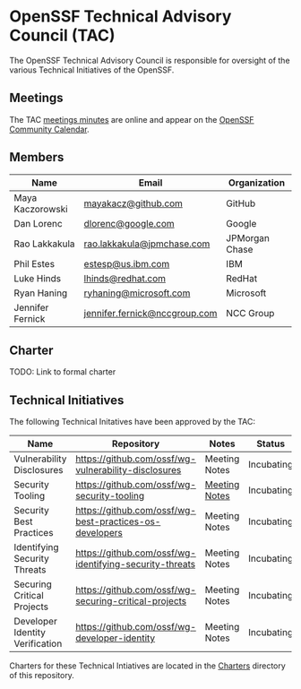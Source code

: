# OpenSSF Technical Advisory Council (TAC)

The OpenSSF Technical Advisory Council is responsible for oversight of the various Technical Initiatives of the OpenSSF.

## Meetings

The TAC [meetings minutes](https://docs.google.com/document/d/18BJlokTeG5e5ARD1VFDl5bIP75OFPCtzf77lfadQ4f0/edit#) are online and appear on the [OpenSSF Community Calendar](https://calendar.google.com/calendar?cid=czYzdm9lZmhwNWk5cGZsdGI1cTY3bmdwZXNAZ3JvdXAuY2FsZW5kYXIuZ29vZ2xlLmNvbQ).

## Members

| Name | Email | Organization |
| --- | --- | --- |
| Maya Kaczorowski | mayakacz@github.com | GitHub |
| Dan Lorenc | dlorenc@google.com | Google |
| Rao Lakkakula | rao.lakkakula@jpmchase.com | JPMorgan Chase |
| Phil Estes | estesp@us.ibm.com | IBM |
| Luke Hinds | lhinds@redhat.com | RedHat |
| Ryan Haning | ryhaning@microsoft.com | Microsoft | 
| Jennifer Fernick | jennifer.fernick@nccgroup.com | NCC Group |


## Charter

TODO: Link to formal charter

## Technical Initiatives

The following Technical Initatives have been approved by the TAC:

| Name                                                 | Repository |  Notes       | Status     |
| ---------------------------------------------------- | ---------- | -------------- | ---------- |
| Vulnerability Disclosures                            | https://github.com/ossf/wg-vulnerability-disclosures          | Meeting Notes | Incubating |
| Security Tooling                                     | https://github.com/ossf/wg-security-tooling                   | [Meeting Notes](https://docs.google.com/document/d/1JaHE-MV53aXFncYb0w4Zow6d4LjzVH-diOYseyYDaw0/edit#heading=h.d27qu7flhpvz) | Incubating |
| Security Best Practices                              | https://github.com/ossf/wg-best-practices-os-developers       | Meeting Notes | Incubating |
| Identifying Security Threats                         | https://github.com/ossf/wg-identifying-security-threats       | Meeting Notes | Incubating |
| Securing Critical Projects                           | https://github.com/ossf/wg-securing-critical-projects         | Meeting Notes | Incubating |
| Developer Identity Verification                      | https://github.com/ossf/wg-developer-identity                 | Meeting Notes | Incubating |

Charters for these Technical Intiatives are located in the [Charters](charters)
directory of this repository.
